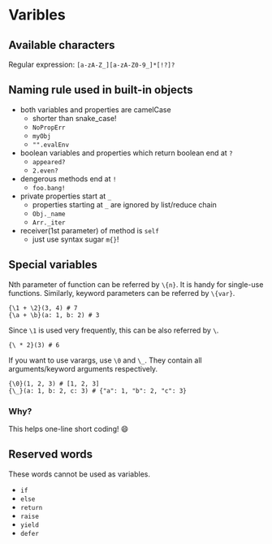 # Varibles

## Available characters

Regular expression: `[a-zA-Z_][a-zA-Z0-9_]*[!?]?`

## Naming rule used in built-in objects

- both variables and properties are camelCase
    - shorter than snake_case!
    - `NoPropErr`
    - `myObj`
    - `"".evalEnv`
- boolean variables and properties which return boolean end at `?`
    - `appeared?`
    - `2.even?`
- dengerous methods end at `!`
    - `foo.bang!`
- private properties start at `_`
    - properties starting at `_` are ignored by list/reduce chain
    - `Obj._name`
    - `Arr._iter`
- receiver(1st parameter) of method is `self`
    - just use syntax sugar `m{}`!

## Special variables

Nth parameter of function can be referred by `\{n}`. It is handy for single-use functions.
Similarly, keyword parameters can be referred by `\{var}`.

```pangaea
{\1 + \2}(3, 4) # 7
{\a + \b}(a: 1, b: 2) # 3
```

Since `\1` is used very frequently, this can be also referred by `\`.

```pangaea
{\ * 2}(3) # 6
```

If you want to use varargs, use `\0` and `\_`. They contain all arguments/keyword arguments respectively.

```pangaea
{\0}(1, 2, 3) # [1, 2, 3]
{\_}(a: 1, b: 2, c: 3) # {"a": 1, "b": 2, "c": 3}
```

### Why?

This helps one-line short coding! :smile:

## Reserved words

These words cannot be used as variables.

- `if`
- `else`
- `return`
- `raise`
- `yield`
- `defer`
